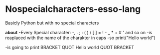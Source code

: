 # Nospecialcharacters-esso-lang
Basicly Python but with no special characters

**about**
-Every Special character:
-, . ; : ( ) / [ ] = ! - _ * + # ' and so on
-is reaplaced with the name of the charakter in caps
-so
print("Hello world") 

-is going to
print BRACKET QUOT Hello world QUOT BRACKET
